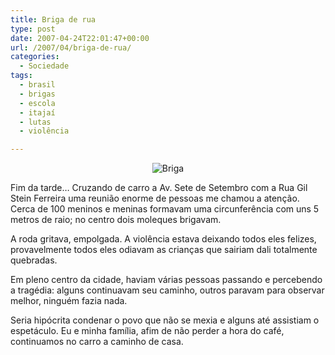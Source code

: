 ```yaml
---
title: Briga de rua
type: post
date: 2007-04-24T22:01:47+00:00
url: /2007/04/briga-de-rua/
categories:
  - Sociedade
tags:
  - brasil
  - brigas
  - escola
  - itajaí
  - lutas
  - violência

---
```

<p style="text-align:center;">
  <img src='https://i1.wp.com/tiagomadeira.com/wp-content/uploads/2007/04/brigaa.jpg?w=604' alt='Briga' data-recalc-dims="1" />
</p>

Fim da tarde… Cruzando de carro a Av. Sete de Setembro com a Rua Gil Stein Ferreira uma reunião enorme de pessoas me chamou a atenção. Cerca de 100 meninos e meninas formavam uma circunferência com uns 5 metros de raio; no centro dois moleques brigavam.

A roda gritava, empolgada. A violência estava deixando todos eles felizes, provavelmente todos eles odiavam as crianças que sairiam dali totalmente quebradas.

Em pleno centro da cidade, haviam várias pessoas passando e percebendo a tragédia: alguns continuavam seu caminho, outros paravam para observar melhor, ninguém fazia nada.

Seria hipócrita condenar o povo que não se mexia e alguns até assistiam o espetáculo. Eu e minha família, afim de não perder a hora do café, continuamos no carro a caminho de casa.


